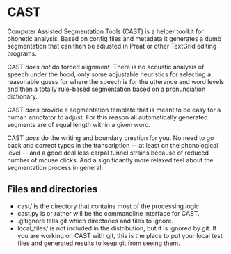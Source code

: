 # CAST

Computer Assisted Segmentation Tools (CAST) is a helper toolkit for phonetic analysis. Based on config files and metadata it generates a dumb segmentation that can then be adjusted in Praat or other TextGrid editing programs.

CAST *does not* do forced alignment. There is no acoustic analysis of speech under the hood, only some adjustable heuristics for selecting a reasonable guess for where the speech is for the utterance and word levels and then a totally rule-based segmentation based on a pronunciation dictionary.

CAST *does* provide a segmentation template that is meant to be easy for a human annotator to adjust. For this reason all automatically generated segments are of equal length within a given word.

CAST *does* do the writing and boundary creation for you. No need to go back and correct typos in the transcription -- at least on the phonological level -- and a good deal less carpal tunnel strains because of reduced number of mouse clicks. And a significantly more relaxed feel about the segmentation process in general.

## Files and directories

- cast/ is the directory that contains most of the processing logic.
- cast.py is or rather will be the commandline interface for CAST.
- .gitignore tells git which directories and files to ignore.
- local_files/ is not included in the distribution, but it is ignored by git. If you are working on CAST with git, this is the place to put your local test files and generated results to keep git from seeing them.
